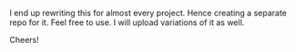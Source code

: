 I end up rewriting this for almost every project. Hence creating a separate repo for it. Feel free to use.
I will upload variations of it as well.

Cheers!
